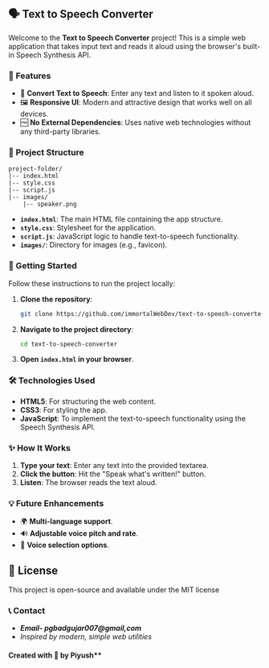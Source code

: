 ## 🗣️ Text to Speech Converter

Welcome to the **Text to Speech Converter** project! This is a simple web application that takes input text and reads it aloud using the browser's built-in Speech Synthesis API.

### 🌟 Features

- 🎤 **Convert Text to Speech**: Enter any text and listen to it spoken aloud.
- 🖼️ **Responsive UI**: Modern and attractive design that works well on all devices.
- 🆓 **No External Dependencies**: Uses native web technologies without any third-party libraries.

### 📂 Project Structure

```
project-folder/
|-- index.html
|-- style.css
|-- script.js
|-- images/
    |-- speaker.png
```

- **`index.html`**: The main HTML file containing the app structure.
- **`style.css`**: Stylesheet for the application.
- **`script.js`**: JavaScript logic to handle text-to-speech functionality.
- **`images/`**: Directory for images (e.g., favicon).

### 🚀 Getting Started

Follow these instructions to run the project locally:

1. **Clone the repository**:
    ```bash
    git clone https://github.com/immortalWebDev/text-to-speech-converter.git
    ```
2. **Navigate to the project directory**:
    ```bash
    cd text-to-speech-converter
    ```
3. **Open `index.html` in your browser**.

### 🛠️ Technologies Used

- **HTML5**: For structuring the web content.
- **CSS3**: For styling the app.
- **JavaScript**: To implement the text-to-speech functionality using the Speech Synthesis API.


### ✨ How It Works

1. **Type your text**: Enter any text into the provided textarea.
2. **Click the button**: Hit the "Speak what's written!" button.
3. **Listen**: The browser reads the text aloud.

### 💡 Future Enhancements

- 🌍 **Multi-language support**.
- 🔊 **Adjustable voice pitch and rate**.
- 📢 **Voice selection options**.

## 📄 License

This project is open-source and available under the MIT license

### 📞 Contact

- ***Email- pgbadgujar007@gmail,com***
-  *Inspired by modern, simple web utilities*


#### Created with 💖 by Piyush**
